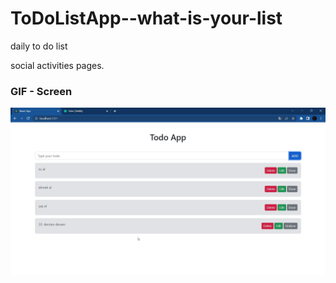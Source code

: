 # ToDoListApp--what-is-your-list

daily to do list

social activities pages.

<h3> GIF - Screen</h3>

![](screen.gif)
